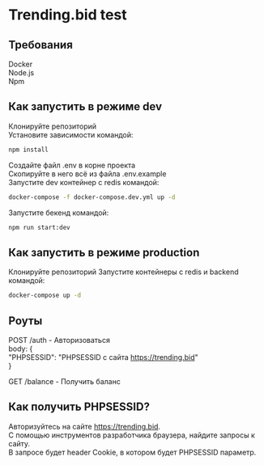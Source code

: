 # Trending.bid test
## Требования
Docker  
Node.js  
Npm  
## Как запустить в режиме dev
Клонируйте репозиторий  
Установите зависимости командой:
```bash
npm install
```
Создайте файл .env в корне проекта  
Скопируйте в него всё из файла .env.example  
Запустите dev контейнер с redis командой:
```bash
docker-compose -f docker-compose.dev.yml up -d
```
Запустите бекенд командой:
```bash
npm run start:dev
```
## Как запустить в режиме production
Клонируйте репозиторий
Запустите контейнеры с redis и backend командой:
```bash
docker-compose up -d
```
## Роуты
POST /auth - Авторизоваться  
body: {  
	"PHPSESSID": "PHPSESSID c сайта https://trending.bid"  
}  

GET /balance - Получить баланс
## Как получить PHPSESSID? 
Авторизуйтесь на сайте https://trending.bid.  
С помощью инструментов разработчика браузера, найдите запросы к сайту.  
В запросе будет header Cookie, в котором будет PHPSESSID параметр.  
